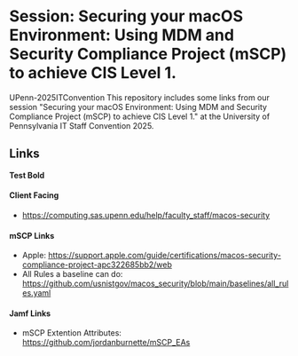 # Session: Securing your macOS Environment: Using MDM and Security Compliance Project (mSCP) to achieve CIS Level 1.
UPenn-2025ITConvention
This repository includes some links from our session "Securing your macOS Environment: Using MDM and Security Compliance Project (mSCP) to achieve CIS Level 1." at the University of Pennsylvania IT Staff Convention 2025.

## Links

**Test Bold**
#### Client Facing
- https://computing.sas.upenn.edu/help/faculty_staff/macos-security
  
#### mSCP Links
- Apple: https://support.apple.com/guide/certifications/macos-security-compliance-project-apc322685bb2/web
- All Rules a baseline can do: https://github.com/usnistgov/macos_security/blob/main/baselines/all_rules.yaml

#### Jamf Links
- mSCP Extention Attributes: https://github.com/jordanburnette/mSCP_EAs
